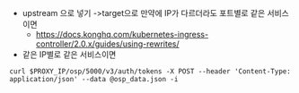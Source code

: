 - upstream 으로 넣기 ->target으로 만약에 IP가 다르더라도 포트별로 같은 서비스이면 
    - https://docs.konghq.com/kubernetes-ingress-controller/2.0.x/guides/using-rewrites/
- 같은 IP별로 같은 서비스이면

`curl $PROXY_IP/osp/5000/v3/auth/tokens -X POST --header 'Content-Type: application/json' --data @osp_data.json -i`